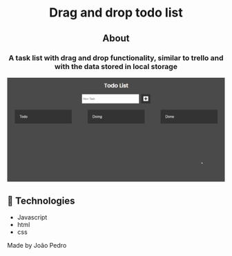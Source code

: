 <h1 align='center'>Drag and drop todo list</h1>

<h2 align='center'>About</h2>

<h3 align='center'>A task list with drag and drop functionality, similar to trello and with the data stored in local storage
</h3>

<img src='img/gif-project.gif'>

## 🚀 Technologies

<ul>
    <li>Javascript</li>
    <li>html</li>
    <li>css</li>
</ul>

Made by João Pedro
